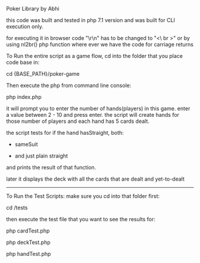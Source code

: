 Poker Library by Abhi

this code was built and tested in php 7.1 version and was built for CLI execution only.

for executing it in browser code "\r\n" has to be changed to "<\ br >" or by using nl2br() php function where ever we have the code for carriage returns

To Run the entire script as a game flow, cd into the folder that you place code base in:

cd {BASE_PATH}/poker-game

Then execute the php from command line console:

php index.php


it will prompt you to enter the number of hands(players) in this game. enter a value between 2 - 10 and press enter.
the script will create hands for those number of players 
and each hand has 5 cards dealt.

the script tests for if the hand hasStraight, both:

- sameSuit

- and just plain straight

and prints the result of that function. 

later it displays the deck with all the cards that are dealt and yet-to-dealt


----------------------------------------

To Run the Test Scripts: 
make sure you cd into that folder first:

cd /tests

then execute the test file that you want to see the results for: 

php cardTest.php

php deckTest.php

php handTest.php
